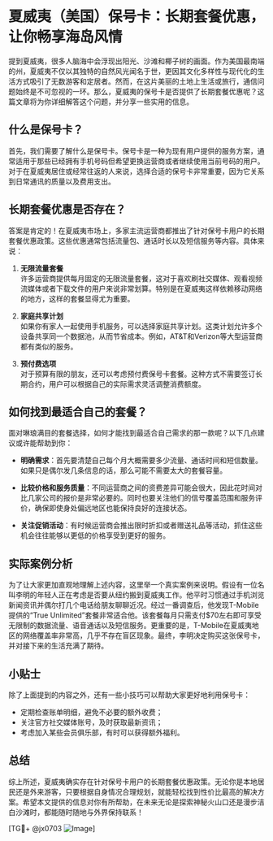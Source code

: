 # 夏威夷（美国）保号卡：长期套餐优惠，让你畅享海岛风情

提到夏威夷，很多人脑海中会浮现出阳光、沙滩和椰子树的画面。作为美国最南端的州，夏威夷不仅以其独特的自然风光闻名于世，更因其文化多样性与现代化的生活方式吸引了无数游客和定居者。然而，在这片美丽的土地上生活或旅行，通信问题始终是不可忽视的一环。那么，夏威夷的保号卡是否提供了长期套餐优惠呢？这篇文章将为你详细解答这个问题，并分享一些实用的信息。

## 什么是保号卡？

首先，我们需要了解什么是保号卡。保号卡是一种为现有用户提供的服务方案，通常适用于那些已经拥有手机号码但希望更换运营商或者继续使用当前号码的用户。对于在夏威夷居住或经常往返的人来说，选择合适的保号卡非常重要，因为它关系到日常通讯的质量以及费用支出。

## 长期套餐优惠是否存在？

答案是肯定的！在夏威夷市场上，多家主流运营商都推出了针对保号卡用户的长期套餐优惠政策。这些优惠通常包括流量包、通话时长以及短信服务等内容。具体来说：

1. **无限流量套餐**  
   许多运营商提供每月固定的无限流量套餐，这对于喜欢刷社交媒体、观看视频流媒体或者下载文件的用户来说非常划算。特别是在夏威夷这样依赖移动网络的地方，这样的套餐显得尤为重要。

2. **家庭共享计划**  
   如果你有家人一起使用手机服务，可以选择家庭共享计划。这类计划允许多个设备共享同一个数据池，从而节省成本。例如，AT&T和Verizon等大型运营商都有类似的服务。

3. **预付费选项**  
   对于预算有限的朋友，还可以考虑预付费保号卡套餐。这种方式不需要签订长期合约，用户可以根据自己的实际需求灵活调整消费额度。

## 如何找到最适合自己的套餐？

面对琳琅满目的套餐选择，如何才能找到最适合自己需求的那一款呢？以下几点建议或许能帮助到你：

- **明确需求**：首先要清楚自己每个月大概需要多少流量、通话时间和短信数量。如果只是偶尔发几条信息的话，那么可能不需要太大的套餐容量。
  
- **比较价格和服务质量**：不同运营商之间的资费差异可能会很大，因此花时间对比几家公司的报价是非常必要的。同时也要关注他们的信号覆盖范围和服务评价，确保即使身处偏远地区也能保持良好的连接状态。

- **关注促销活动**：有时候运营商会推出限时折扣或者赠送礼品等活动，抓住这些机会往往能够以更低的价格享受到更好的服务。

## 实际案例分析

为了让大家更加直观地理解上述内容，这里举一个真实案例来说明。假设有一位名叫李明的年轻人正在考虑是否要从纽约搬到夏威夷工作。他平时习惯通过手机浏览新闻资讯并偶尔打几个电话给朋友聊聊近况。经过一番调查后，他发现T-Mobile提供的“True Unlimited”套餐非常适合他。该套餐每月只需支付$70左右即可享受无限制的数据流量、语音通话以及短信服务。更重要的是，T-Mobile在夏威夷地区的网络覆盖率非常高，几乎不存在盲区现象。最终，李明决定购买这张保号卡，并对接下来的生活充满了期待。

## 小贴士

除了上面提到的内容之外，还有一些小技巧可以帮助大家更好地利用保号卡：

- 定期检查账单明细，避免不必要的额外收费；
- 关注官方社交媒体账号，及时获取最新资讯；
- 考虑加入某些会员俱乐部，有时可以获得额外福利。

## 总结

综上所述，夏威夷确实存在针对保号卡用户的长期套餐优惠政策。无论你是本地居民还是外来游客，只要根据自身情况合理规划，就能轻松找到性价比最高的解决方案。希望本文提供的信息对你有所帮助，在未来无论是探索神秘火山口还是漫步洁白沙滩时，都能随时随地与外界保持联系！

[TG💪+ @jx0703 ![Image](https://github.com/user-attachments/assets/dbca1d08-cadb-493c-b0ec-ad6f7a83f270)]